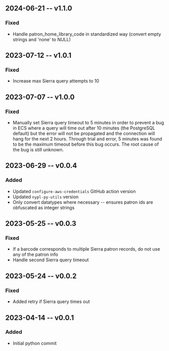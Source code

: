 ## 2024-06-21 -- v1.1.0
### Fixed
- Handle patron_home_library_code in standardized way (convert empty strings and 'none' to NULL)

## 2023-07-12 -- v1.0.1
### Fixed
- Increase max Sierra query attempts to 10

## 2023-07-07 -- v1.0.0
### Fixed
- Manually set Sierra query timeout to 5 minutes in order to prevent a bug in ECS where a query will time out after 10 minutes (the PostgreSQL default) but the error will not be propagated and the connection will hang for the next 2 hours. Through trial and error, 5 minutes was found to be the maximum timeout before this bug occurs. The root cause of the bug is still unknown.

## 2023-06-29 -- v0.0.4
### Added
- Updated `configure-aws-credentials` GitHub action version
- Updated `nypl-py-utils` version
- Only convert datatypes where necessary -- ensures patron ids are obfuscated as integer strings

## 2023-05-25 -- v0.0.3
### Fixed
- If a barcode corresponds to multiple Sierra patron records, do not use any of the patron info
- Handle second Sierra query timeout

## 2023-05-24 -- v0.0.2
### Fixed
- Added retry if Sierra query times out

## 2023-04-14 -- v0.0.1
### Added
- Initial python commit